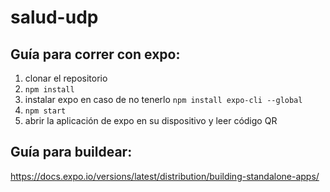 # salud-udp
## Guía para correr con expo:
1) clonar el repositorio
2) `npm install`
3) instalar expo en caso de no tenerlo `npm install expo-cli --global`
4) `npm start`
5) abrir la aplicación de expo en su dispositivo y leer código QR
## Guía para buildear:
https://docs.expo.io/versions/latest/distribution/building-standalone-apps/
